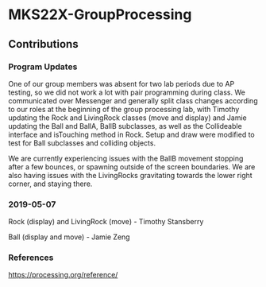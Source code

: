 # MKS22X-GroupProcessing

## Contributions

### Program Updates

One of our group members was absent for two lab periods due to AP testing, so we did not work a lot with pair programming during class. We communicated over Messenger and generally split class changes according to our roles at the beginning of the group processing lab, with Timothy updating the Rock and LivingRock classes (move and display) and Jamie updating the Ball and BallA, BallB subclasses, as well as the Collideable interface and isTouching method in Rock. Setup and draw were modified to test for Ball subclasses and colliding objects.  

We are currently experiencing issues with the BallB movement stopping after a few bounces, or spawning outside of the screen boundaries. We are also having issues with the LivingRocks gravitating towards the lower right corner, and staying there.

### 2019-05-07

Rock (display) and LivingRock (move) - Timothy Stansberry <br />

Ball (display and move) - Jamie Zeng <br />

### References
https://processing.org/reference/
